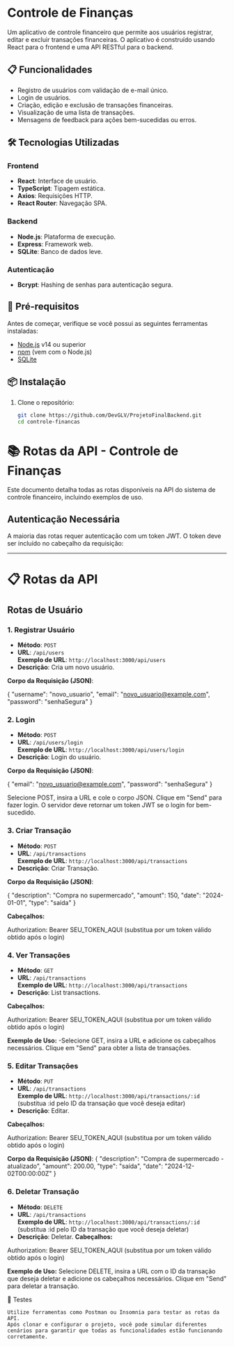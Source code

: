# Controle de Finanças

Um aplicativo de controle financeiro que permite aos usuários registrar, editar e excluir transações financeiras. O aplicativo é construído usando React para o frontend e uma API RESTful para o backend.

## 📋 Funcionalidades

- Registro de usuários com validação de e-mail único.
- Login de usuários.
- Criação, edição e exclusão de transações financeiras.
- Visualização de uma lista de transações.
- Mensagens de feedback para ações bem-sucedidas ou erros.

## 🛠️ Tecnologias Utilizadas

### **Frontend**
- **React**: Interface de usuário.
- **TypeScript**: Tipagem estática.
- **Axios**: Requisições HTTP.
- **React Router**: Navegação SPA.

### **Backend**
- **Node.js**: Plataforma de execução.
- **Express**: Framework web.
- **SQLite**: Banco de dados leve.

### **Autenticação**
- **Bcrypt**: Hashing de senhas para autenticação segura.

## 🚀 Pré-requisitos

Antes de começar, verifique se você possui as seguintes ferramentas instaladas:

- [Node.js](https://nodejs.org/) v14 ou superior
- [npm](https://www.npmjs.com/) (vem com o Node.js)
- [SQLite](https://www.sqlite.org/index.html)

## 📦 Instalação

1. Clone o repositório:
   ```bash
   git clone https://github.com/DevGLV/ProjetoFinalBackend.git
   cd controle-financas

# 📚 Rotas da API - Controle de Finanças

Este documento detalha todas as rotas disponíveis na API do sistema de controle financeiro, incluindo exemplos de uso.

## **Autenticação Necessária**

A maioria das rotas requer autenticação com um token JWT. O token deve ser incluído no cabeçalho da requisição:

---

# 📋 Rotas da API

## **Rotas de Usuário**

### 1. Registrar Usuário

- **Método**: `POST`  
- **URL**: `/api/users`  
  **Exemplo de URL**: `http://localhost:3000/api/users`  
- **Descrição**: Cria um novo usuário.

**Corpo da Requisição (JSON)**:

{
  "username": "novo_usuario",
  "email": "novo_usuario@example.com",
  "password": "senhaSegura"
}

### 2. Login

- **Método**: `POST`  
- **URL**: `/api/users/login`  
  **Exemplo de URL**: `http://localhost:3000/api/users/login`  
- **Descrição**: Login do usuário.

**Corpo da Requisição (JSON)**:

{
  "email": "novo_usuario@example.com",
  "password": "senhaSegura"
}

Selecione POST, insira a URL e cole o corpo JSON. Clique em "Send" para fazer login. O servidor deve retornar um token JWT se o login for bem-sucedido.

### 3. Criar Transação

- **Método**: `POST`  
- **URL**: `/api/transactions`  
  **Exemplo de URL**: `http://localhost:3000/api/transactions`  
- **Descrição**: Criar Transação.

**Corpo da Requisição (JSON)**:

{
  "description": "Compra no supermercado",
  "amount": 150,
  "date": "2024-01-01",
  "type": "saída"
}

**Cabeçalhos:**

Authorization: Bearer SEU_TOKEN_AQUI (substitua por um token válido obtido após o login)

### 4. Ver Transações

- **Método**: `GET`  
- **URL**: `/api/transactions`  
  **Exemplo de URL**: `http://localhost:3000/api/transactions`  
- **Descrição**: List transactions.

**Cabeçalhos:**

Authorization: Bearer SEU_TOKEN_AQUI (substitua por um token válido obtido após o login)

**Exemplo de Uso:**
-Selecione GET, insira a URL e adicione os cabeçalhos necessários. Clique em "Send" para obter a lista de transações.

### 5. Editar Transações

- **Método**: `PUT`  
- **URL**: `/api/transactions`  
  **Exemplo de URL**: `http://localhost:3000/api/transactions/:id` (substitua :id pelo ID da transação que você deseja editar)
- **Descrição**: Editar.

**Cabeçalhos:**

Authorization: Bearer SEU_TOKEN_AQUI (substitua por um token válido obtido após o login)

   **Corpo da Requisição (JSON)**:
{
  "description": "Compra de supermercado - atualizado",
  "amount": 200.00,
  "type": "saída",
  "date": "2024-12-02T00:00:00Z"
}
### 6. Deletar Transação

- **Método**: `DELETE`  
- **URL**: `/api/transactions`  
  **Exemplo de URL**: `http://localhost:3000/api/transactions/:id` (substitua :id pelo ID da transação que você deseja deletar)
- **Descrição**: Deletar.
 **Cabeçalhos:**

Authorization: Bearer SEU_TOKEN_AQUI (substitua por um token válido obtido após o login)

   **Exemplo de Uso:**
      Selecione DELETE, insira a URL com o ID da transação que deseja deletar e adicione os cabeçalhos necessários. Clique em "Send" para deletar a transação.

🧪 Testes

    Utilize ferramentas como Postman ou Insomnia para testar as rotas da API.
    Após clonar e configurar o projeto, você pode simular diferentes cenários para garantir que todas as funcionalidades estão funcionando corretamente.

